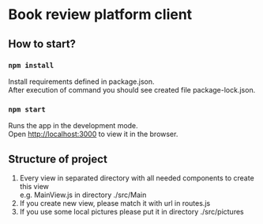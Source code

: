# Book review platform client

## How to start?

### `npm install`

Install requirements defined in package.json. <br />
After execution of command you should see created file package-lock.json. <br />

### `npm start`

Runs the app in the development mode.<br />
Open [http://localhost:3000](http://localhost:3000) to view it in the browser.

## Structure of project

1. Every view in separated directory with all needed components to create this view <br />
e.g. MainView.js in directory ./src/Main
2. If you create new view, please match it with url in routes.js
3. If you use some local pictures please put it in directory ./src/pictures
